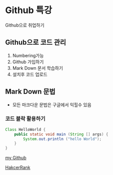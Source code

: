 # Github 특강

Github으로 취업하기



## Github으로 코드 관리

1. Numbering가능
2. Github 가입하기
3. Mark Down 문서 학습하기
4. 설치후 코드 업로드

## Mark Down 문법

- 모든 마크다운 문법은 구글에서 익힐수 있음

### 코드 블락 활용하기

```java
Class HelloWorld {
    public static void main (String [] args) {
        System.out.println ("hello World");
    }
}

```

[googlelink]: https://google.com "Go google"

[my Github](https://github.com/junkoh74)

[HakcerRank](<https://www.hackerrank.com/>)

